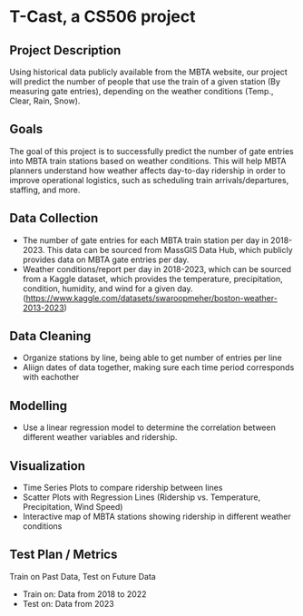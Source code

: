 # T-Cast, a CS506 project

## Project Description
Using historical data publicly available from the MBTA website, our project will predict the number of people that use the train of a given station (By measuring gate entries), depending on the weather conditions (Temp., Clear, Rain, Snow). 

## Goals
The goal of this project is to successfully predict the number of gate entries into MBTA train stations based on weather conditions. This will help MBTA planners understand how weather affects day-to-day ridership in order to improve operational logistics, such as scheduling train arrivals/departures, staffing, and more.

## Data Collection
- The number of gate entries for each MBTA train station per day in 2018-2023. This data can be sourced from MassGIS Data Hub, which publicly provides data on MBTA gate entries per day. 
- Weather conditions/report per day in 2018-2023, which can be sourced from a Kaggle dataset, which provides the temperature, precipitation, condition, humidity, and wind for a given day. (https://www.kaggle.com/datasets/swaroopmeher/boston-weather-2013-2023)

## Data Cleaning
- Organize stations by line, being able to get number of entries per line
- Aliign dates of data together, making sure each time period corresponds with eachother

## Modelling
- Use a linear regression model to determine the correlation between different weather variables and ridership.


## Visualization
- Time Series Plots to compare ridership between lines
- Scatter Plots with Regression Lines (Ridership vs. Temperature, Precipitation, Wind Speed)
- Interactive map of MBTA stations showing ridership in different weather conditions


## Test Plan / Metrics

Train on Past Data, Test on Future Data 
- Train on: Data from 2018 to 2022 
- Test on: Data from 2023

